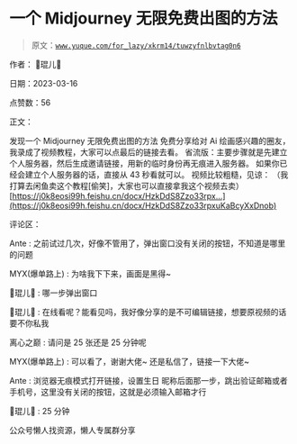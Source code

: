 # 一个 Midjourney 无限免费出图的方法

> 原文：[`www.yuque.com/for_lazy/xkrm14/tuwzyfnlbvtag0n6`](https://www.yuque.com/for_lazy/xkrm14/tuwzyfnlbvtag0n6)



作者： 💃琨儿🌺



日期：2023-03-16



点赞数：56

<ne-card data-card-name="hr" data-card-type="block" id="dHeDY" data-event-boundary="card">

正文：



发现一个 Midjourney 无限免费出图的方法 免费分享给对 Ai 绘画感兴趣的圈友，我录成了视频教程，大家可以点最后的链接去看。 省流版：主要步骤就是先建立个人服务器，然后生成邀请链接，用新的临时身份再无痕进入服务器。 如果你已经会建立个人服务器的话，直接从 43 秒看就可以。 视频比较粗糙，见谅： （我打算去闲鱼卖这个教程[偷笑]，大家也可以直接拿我这个视频去卖）[https://j0k8eosi99h.feishu.cn/docx/HzkDdS8Zzo33rpx...](https://j0k8eosi99h.feishu.cn/docx/HzkDdS8Zzo33rpxuKaBcyXxDnob)

<ne-card data-card-name="hr" data-card-type="block" id="vtfF3" data-event-boundary="card">

评论区：



Ante : 之前试过几次，好像不管用了，弹出窗口没有关闭的按钮，不知道是哪里的问题



MYX(爆单路上) : 为啥我下下来，画面是黑得~



💃琨儿🌺 : 哪一步弹出窗口



💃琨儿🌺 : 在线看呢？能看见吗，我好像分享的是不可编辑链接，想要原视频的话要不你私我



离心之巅 : 请问是 25 张还是 25 分钟呢



MYX(爆单路上) : 可以看了，谢谢大佬~ 还是私信了，链接一下大佬~



Ante : 浏览器无痕模式打开链接，设置生日 昵称后面那一步，跳出验证邮箱或者手机号，这里没有关闭的按钮，这就是必须输入邮箱才行



💃琨儿🌺 : 25 分钟

<ne-card data-card-name="hr" data-card-type="block" id="qodsm" data-event-boundary="card">

公众号懒人找资源，懒人专属群分享

</ne-card></ne-card></ne-card>